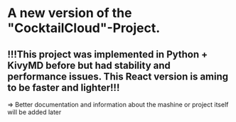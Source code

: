# A new version of the "CocktailCloud"-Project. 

## !!!This project was implemented in Python + KivyMD before but had stability and performance issues. This React version is aming to be faster and lighter!!!

 => Better documentation and information about the mashine or project itself will be added later
